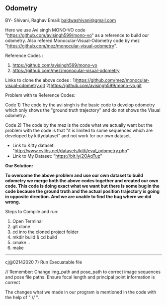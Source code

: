 ## Odometry 

BY- Shivani, Raghav 
Email: baldwashivani@gmail.com

Here we use  Avi singh MONO-VO code "https://github.com/avisingh599/mono-vo" as a reference to build our odometry.
Also refered Monocular-Visual-Odometry code by mez "https://github.com/mez/monocular-visual-odometry".

Reference Codes :
1) https://github.com/avisingh599/mono-vo
2) https://github.com/mez/monocular-visual-odometry

Links to clone the above codes : 
1)https://github.com/mez/monocular-visual-odometry.git
2)https://github.com/avisingh599/mono-vo.git

Problem with te Reference Codes:

Code 1) The code by the avi singh is the basic code to develop odometry  which only shows the "ground truth trajectory" and do not shows the Visual odometry.

Code 2) The code by the mez is the code what we actually want but the problem with the code is that "it is limited to some sequences which are developed by kittydataset" and not work for our own dataset.

- Link to Kitty dataset: "http://www.cvlibs.net/datasets/kitti/eval_odometry.php"
- Link to My Dataset: "https://bit.ly/2OAqTuz"

**Our Solution:**

**To overcome the above problem and use our own dataset to build odometry we merge both the above codes together and created our own code.  This code is doing exact what we want but there is some bug in the code because the ground truth and the actual position trajectory is going in opposite direction. And we are unable to find the bug where we did wrong.**  

Steps to Compile and run:

1) Open Terminal
2) git clone 
3) cd inro the cloned project folder 
4) mkdir build & cd build
5) cmake ..
6) make 
-----------------------------------------------------------------------------------------------------------------------
cj@02142020 
7) Run Execuatable file

// Remember: Change img_path and pose_path to correct image sequences and pose file paths. 
	  Ensure focal length and principal point information is correct 
          
The changes what we made in our program is mentioned in the code with the help of " // ".

